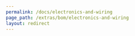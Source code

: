 ```yaml
---
permalink: /docs/electronics-and-wiring
page_path: /extras/bom/electronics-and-wiring
layout: redirect
---
```

